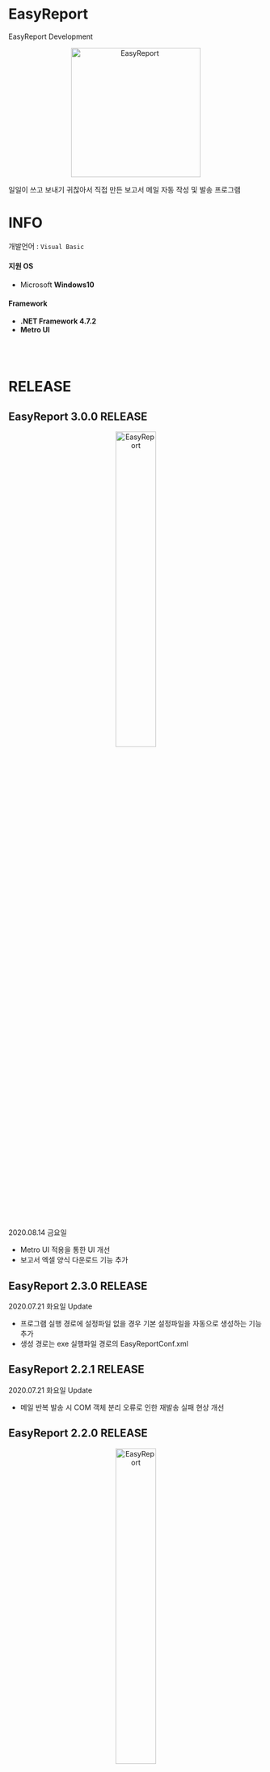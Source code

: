 # EasyReport
EasyReport Development

<p align="center">
<img src="https://user-images.githubusercontent.com/50317129/62029819-97f9bc00-b21e-11e9-87e7-28c3dafc3951.png" width="256" height="256" alt="EasyReport" title="EasyReport">
</p>

일일이 쓰고 보내기 귀찮아서 직접 만든 보고서 메일 자동 작성 및 발송 프로그램

# INFO

개발언어 : `Visual Basic`

#### 지원 OS
+ Microsoft **Windows10**

#### Framework
+ **.NET Framework 4.7.2**
+ **Metro UI**

<br />
<br />

# RELEASE

## EasyReport 3.0.0 RELEASE

<p align="center">
	<img src="https://user-images.githubusercontent.com/50317129/90201533-1ae3b980-de16-11ea-96e3-8c9c8250ff66.png" width="40%" height="40%" alt="EasyReport" title="EasyReport" />
</p>

2020.08.14 금요일

+ Metro UI 적용을 통한 UI 개선
+ 보고서 엑셀 양식 다운로드 기능 추가

## EasyReport 2.3.0 RELEASE

2020.07.21 화요일 Update

+ 프로그램 실행 경로에 설정파일 없을 경우 기본 설정파일을 자동으로 생성하는 기능 추가
+ 생성 경로는 exe 실행파일 경로의 EasyReportConf.xml

## EasyReport 2.2.1 RELEASE

2020.07.21 화요일 Update

+ 메일 반복 발송 시 COM 객체 분리 오류로 인한 재발송 실패 현상 개선

## EasyReport 2.2.0 RELEASE

<p align="center">
	<img src="https://user-images.githubusercontent.com/50317129/87893791-e2052e80-ca7b-11ea-9dd6-aed96a01f9e7.png" width="40%" height="40%" alt="EasyReport" title="EasyReport" />
</p>

2020.07.20 월요일 Update

+ 설정 항목에서 SMTP 관련 항목 수정 가능하도록 개선
+ SMTP Host : 메일서버의 SMTP 호스트 도메인
+ SMTP Port : 메일서버의 SMTP 포트
+ SMTP SSL : 메일서버의 SSL 인증 사용 여부

## EasyReport 2.1.0 RELEASE

<p align="center">
<img src="https://user-images.githubusercontent.com/50317129/62346493-4f4d4600-b531-11e9-8ca2-8b64faf87174.png" width="40%" height="40%" alt="EasyReport" title="EasyReport">
</p>

2019.08.01 목요일 Update

+ 설정 xml 파일 프로그램 내에서 수정 가능하도록 관련기능 추가
프로그램 내부에서 Auto설정이 가능하도록 개선함으로써 사용자가 설정파일의 일부분을 더욱 쉽게 수정할 수 있도록 개선
입력한 설정은 Save 버튼을 누르는 즉시 반영

## EasyReport 2.0.0 RELEASE

2019.07.29 월요일 Update

+ 설정 xml파일 추가
주소록, Auto의 설정을 소스가 아닌 xml에서 읽어오기 때문에 사용자 단계에서의 수정이 가능하도록 수정

+ 일부 UI 개선
Control 위치와 크기 조절로 일부 UI의 가독성 개선

---
### 사용 방법
이 프로그램을 사용하기 위해선 **첨부된 Excel 양식의 보고서를 이용**하여 내용을 작성한다.

**EasyReportConf.xml**을 통해 주소록의 추가, 제거, 수정이 가능하다.
해당 xml은 프로그램의 설치경로와 같은 경로에 존재해야 한다.

**Auto**버튼을 누르면 수신자, 참조, 보고서 파일, 계정이 자동으로 입력된다.
해당 입력내용 역시 EasyReportConf.xml에서 커스터마이징이 가능하다.
Password의 경우, 빈 칸으로 두면 Auto 클릭 시 비밀번호는 입력되지 않는다. (다른 항목도 마찬가지)

**추가내용**에서 내용 외에 추가적으로 작성하고 싶은 내용을 기입한다.
해당 Control에 입력하는 내용은 기본 작성 내용이 끝나고 그 다음 내용에 추가됨

---
### 내용 예시
`해당 처리`된 내용은 Excel과 EasyReport의 내용에 맞게 변경됨

제목 : `YYYY-MM-DD` `A요일` 일일업무 보고입니다.

안녕하십니까.
`OO부` `OOO`(이름) `OO`(직책)입니다.
`YYYY-MM-DD` `A요일` 일일업무 보고입니다.

`1. 첫 번쩨 업무`
`세부 내용`

`2. 두 번째 업무`
`세부 내용`

`추가 내용`

이상입니다.

`OOO OO` 드림


---
### 주의사항
반드시 첨부된 **Excel 파일**을 이용할 것<br />
해당 Excel 파일의 보고서 내용과 연계되므로 양식이 달라지면 프로그램의 동작을 보장하지 못 함

Password와 같이 민감한 내용은 EasyReportConf.xml에 빈 칸으로 놔두면 **Auto** 클릭 시 해당 부분은 아무런 입력도 발생하지 않으며, 다른 항목 역시 동일하게 동작<br />
Password의 Base64와 같은 암호화를 구상하고 있었으나, DES의 경우 인터넷 몇 분만 찾아봐도 복호화가 가능하고, RSA를 쓸 정도로 노출도가 심하거나 범용적인 프로그램이 아니므로 노력대비 효용성이 낮다고 판단하여 개발하지 않음. 차후 RSA에 대한 이해도가 높아지면 다시 시도해볼 수도?

프로그램 구동 시, Excel이 잠깐 켜졌다가 꺼짐. Visible 속성을 변경만 해도 처리가 가능하지만, 어째서인지 간혹 Excel 프로세스가 정상적으로 종료되지 않는 문제가 발생함<br />
이는 해당 기능의 고질적인 문제로, Excel이 보일 경우 그냥 꺼주면 되지만, 보이지 않을 경우 일일이 프로세스를 종료해야 하므로 부득이하게 Excel의 호출을 보이도록 설정함

---

일일업무 보고 안 보내서 1년 가까이 안 쓰다가, 다시 쓰래서 저 밑에서 다시 꺼낸 프로그램<br />
먼지도 닦고 쓰면서 필요하거나 문제있던 부분을 개선함